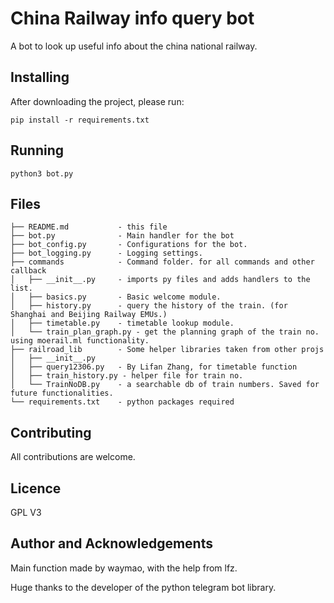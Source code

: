 # China Railway info query bot

A bot to look up useful info about the china national railway.

## Installing

After downloading the project, please run:

    pip install -r requirements.txt

## Running

    python3 bot.py

## Files

    ├── README.md           - this file
    ├── bot.py              - Main handler for the bot
    ├── bot_config.py       - Configurations for the bot.
    ├── bot_logging.py      - Logging settings.
    ├── commands            - Command folder. for all commands and other callback
    │   ├── __init__.py     - imports py files and adds handlers to the list.
    │   ├── basics.py       - Basic welcome module.
    │   ├── history.py      - query the history of the train. (for Shanghai and Beijing Railway EMUs.)
    │   ├── timetable.py    - timetable lookup module.
    │   └── train_plan_graph.py - get the planning graph of the train no. using moerail.ml functionality.
    ├── railroad_lib        - Some helper libraries taken from other projs
    │   ├── __init__.py
    │   ├── query12306.py   - By Lifan Zhang, for timetable function
    │   ├── train_history.py - helper file for train no.
    │   └── TrainNoDB.py    - a searchable db of train numbers. Saved for future functionalities.
    └── requirements.txt    - python packages required 

## Contributing

All contributions are welcome.

## Licence

GPL V3

## Author and Acknowledgements

Main function made by waymao, with the help from lfz.

Huge thanks to the developer of the python telegram bot library.
